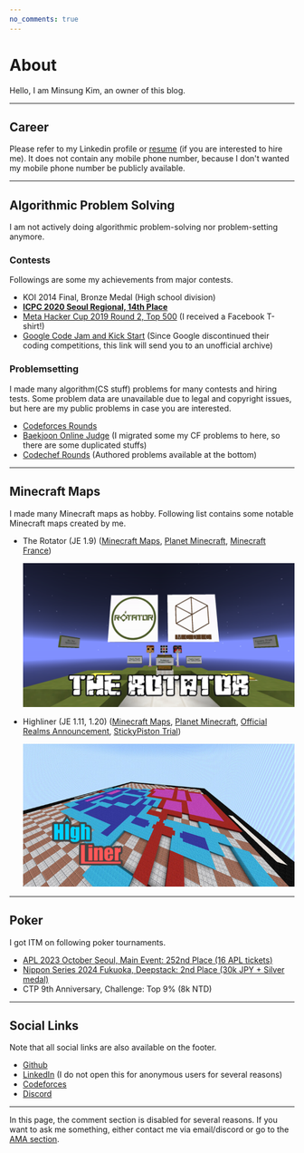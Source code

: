 ```yaml
---
no_comments: true
---
```


# About

Hello, I am Minsung Kim, an owner of this blog.

---

## Career

Please refer to my Linkedin profile or [resume](http://resume.mcdic.net) (if you are interested to hire me).
It does not contain any mobile phone number, because I don't wanted my mobile phone number be publicly available.

---

## Algorithmic Problem Solving

I am not actively doing algorithmic problem-solving nor problem-setting anymore.

### Contests

Followings are some my achievements from major contests.

- KOI 2014 Final, Bronze Medal (High school division)
- **[ICPC 2020 Seoul Regional, 14th Place](https://icpckorea.org/static/2020-%EC%88%98%EC%83%81%EC%9E%90-%EB%AA%85%EB%8B%A8-3.pdf)**
- [Meta Hacker Cup 2019 Round 2, Top 500](https://www.facebook.com/codingcompetitions/hacker-cup/2019/certificate/276252457028979) (I received a Facebook T-shirt!)
- [Google Code Jam and Kick Start](https://zibada.guru/gcj/profile/McDic) (Since Google discontinued their coding competitions, this link will send you to an unofficial archive)

### Problemsetting

I made many algorithm(CS stuff) problems for many contests and hiring tests.
Some problem data are unavailable due to legal and copyright issues, but here are my public problems in case you are interested.

- [Codeforces Rounds](https://codeforces.com/contests/writer/McDic)
- [Baekjoon Online Judge](https://www.acmicpc.net/problemset?sort=no_asc&author=spongbob9876&author_type=1) (I migrated some my CF problems to here, so there are some duplicated stuffs)
- [Codechef Rounds](https://www.codechef.com/users/mcdic) (Authored problems available at the bottom)

---

## Minecraft Maps

I made many Minecraft maps as hobby.
Following list contains some notable Minecraft maps created by me.

- The Rotator (JE 1.9) ([Minecraft Maps](https://www.minecraftmaps.com/puzzle-maps/the-rotator), [Planet Minecraft](https://www.planetminecraft.com/project/19-snapshot-the-rotator/), [Minecraft France](https://www.minecraft-france.fr/map-the-rotator-1-9/))

    ![img1](/assets/images/mc_maps/the_rotator.png)

- Highliner (JE 1.11, 1.20) ([Minecraft Maps](https://www.minecraftmaps.com/game-maps/highliner), [Planet Minecraft](https://www.planetminecraft.com/project/1102-highliner/), [Official Realms Announcement](https://www.minecraft.net/ko-kr/article/new-realms-music-myth-and-more), [StickyPiston Trial](https://trial.stickypiston.co/map/highliner))

    ![img2](/assets/images/mc_maps/highliner.jpg)

---

## Poker

I got ITM on following poker tournaments.

- [APL 2023 October Seoul, Main Event: 252nd Place (16 APL tickets)](https://www.acepokerleague.com/post/2-main-event-result)
- [Nippon Series 2024 Fukuoka, Deepstack: 2nd Place (30k JPY + Silver medal)](https://twitter.com/_NIPPON_SERIES/status/1821935796196462954)
- CTP 9th Anniversary, Challenge: Top 9% (8k NTD)

---

## Social Links

Note that all social links are also available on the footer.

- [Github](https://github.com/McDic)
- [LinkedIn](https://www.linkedin.com/in/mcdic/) (I do not open this for anonymous users for several reasons)
- [Codeforces](https://codeforces.com/profile/McDic)
- [Discord](https://discordapp.com/users/McDic)

---

In this page, the comment section is disabled for several reasons.
If you want to ask me something, either contact me via email/discord or go to the [AMA section](../ama).
